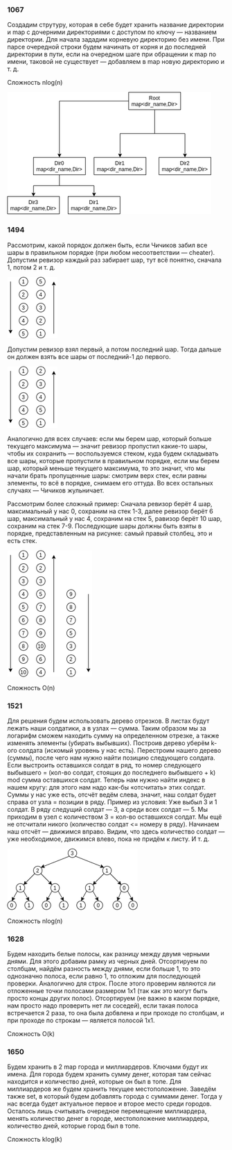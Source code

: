 ### 1067

Создадим струтуру, которая в себе будет хранить название директории и map с дочерними директориями с доступом по ключу — названием директории. Для начала зададим корневую директорию без имени. При парсе очередной строки будем начинать от корня и до последней директории в пути, если на очередном шаге при обращении к map по имени, таковой не существует — добавляем в map новую директорию и т. д.

Сложность nlog(n)

![](/images/10.png)

### 1494

Рассмотрим, какой порядок должен быть, если Чичиков забил все шары в правильном порядке (при любом несоответствии — cheater).
Допустим ревизор каждый раз забирает шар, тут всё понятно, сначала 1, потом 2 и т. д.

![](/images/11.png)

Допустим ревизор взял первый, а потом последний шар. Тогда дальше он должен взять все шары от последний-1 до первого.

![](/images/12.png)

Аналогично для всех случаев: если мы берем шар, который больше текущего максимума — значит ревизор пропустил какие-то шары, чтобы их сохранить — воспользуемся стеком, куда будем складывать все шары, которые пропустили в правильном порядке, если мы берем шар, который меньше текущего максимума, то это значит, что мы начали брать пропущенные шары: смотрим верх стек, если равны элементы, то всё в порядке, снимаем его оттуда. Во всех остальных случаях — Чичиков жульничает.

Рассмотрим более сложный пример:
Сначала ревизор берёт 4 шар, максимальный у нас 0, сохраним на стек 1-3, далее ревизор берёт 6 шар, максимальный у нас 4, сохраним на стек 5, равизор берёт 10 шар, сохраним на стек 7-9. Последующие шары должны быть взяты в порядке, представленным на рисунке: самый правый столбец, это и есть стек.

![](/images/13.png)

Сложность O(n)

### 1521

Для решения будем использовать дерево отрезков. В листах будут лежать наши солдатики, а в узлах — сумма. Таким образом мы за логарифм сможем находить сумму на определенном отрезке, а также изменять элементы (убирать выбывших). Построив дерево уберём k-ого солдата (искомый уровень у нас есть). Перестроим нашего дерево (суммы), после чего нам нужно найти позицию следующего солдата. Если выстроить оставшихся солдат в ряд, то номер следующего выбывшего = (кол-во солдат, стоящих до последнего выбывшего + k) mod сумма оставшихся солдат. Теперь нам нужно найти индекс в нашем кругу: для этого нам надо как-бы «отсчитать» этих солдат. Суммы у нас уже есть, отсчёт ведём слева, значит, наш солдат будет справа от узла = позиции в ряду.
Пример из условия:
Уже выбыл 3 и 1 солдат.
В ряду следущий солдат — 3, а среди всех солдат — 5.
Мы приходим в узел с количеством 3 = кол-во оставшихся солдат. Мы ещё не отсчитали никого (количество солдат <= номеру в ряду). Начинаем наш отсчёт — движимся вправо. Видим, что здесь количество солдат — уже необходимое, движимся влево, пока не придём к листу. И т. д.

![](/images/14.png)

Сложность nlog(n)

### 1628

Будем находить белые полосы, как разницу между двумя черными днями. Для этого добавим рамку из черных дней. Отсортируем по столбцам, найдём разность между днями, если больше 1, то это однозначно полоса, если равно 1, то отложим для последующей проверки. Аналогично для строк. После этого проверим являются ли отложенные точки полосами размером 1х1 (так как это могут быть просто концы других полос). Отсортируем (не важно в каком порядке, нам просто надо проверить нет ли соседей), если такая полоса встречается 2 раза, то она была добвлена и при проходе по столбцам, и при проходе по строкам — является полосой 1х1.

Сложность O(k)

### 1650

Будем хранить в 2 map города и миллиардеров. Ключами будут их имена. Для города будем хранить сумму денег, которая там сейчас находится и количество дней, которые он был в топе. Для миллиардеров же будем хранить текущее местоположение. Заведём также set, в который будем добавлять города с суммами денег. Тогда у нас всегда будет актуальное первое и второе место среди городов. Осталось лишь считывать очередное перемещение миллиардера, менять количество денег в городе, местоположение миллиардера, количество дней, которые город был в  топе.

Сложность klog(k)
